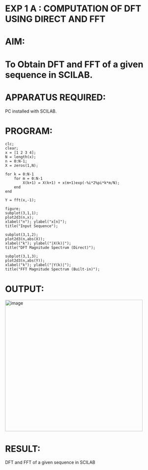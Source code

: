 # EXP 1 A : COMPUTATION OF DFT USING DIRECT AND FFT

# AIM: 

# To Obtain DFT and FFT of a given sequence in SCILAB. 

# APPARATUS REQUIRED: 
PC installed with SCILAB. 

# PROGRAM: 
```
clc;
clear;
x = [1 2 3 4];
N = length(x);
n = 0:N-1;
X = zeros(1,N);

for k = 0:N-1
    for m = 0:N-1
        X(k+1) = X(k+1) + x(m+1)exp(-%i*2%pi*k*m/N);
    end
end

Y = fft(x,-1);

figure;
subplot(3,1,1);
plot2d3(n,x);
xlabel("n"); ylabel("x[n]");
title("Input Sequence");

subplot(3,1,2);
plot2d3(n,abs(X));
xlabel("k"); ylabel("|X(k)|");
title("DFT Magnitude Spectrum (Direct)");

subplot(3,1,3);
plot2d3(n,abs(Y));
xlabel("k"); ylabel("|Y(k)|");
title("FFT Magnitude Spectrum (Built-in)");
```


# OUTPUT: 
<img width="447" height="426" alt="image" src="https://github.com/user-attachments/assets/90c4904d-4a72-48e1-953d-207fa5043a06" />



# RESULT: 
DFT and FFT of a given sequence in SCILAB
